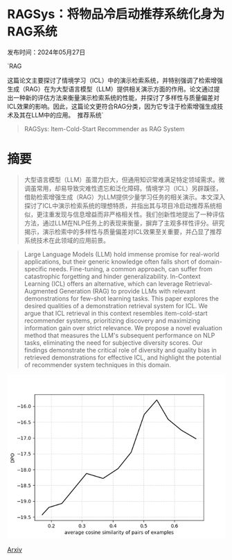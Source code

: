 # RAGSys：将物品冷启动推荐系统化身为RAG系统

发布时间：2024年05月27日

`RAG

这篇论文主要探讨了情境学习（ICL）中的演示检索系统，并特别强调了检索增强生成（RAG）在为大型语言模型（LLM）提供相关演示方面的作用。论文通过提出一种新的评估方法来衡量演示检索系统的性能，并探讨了多样性与质量偏差对ICL效果的影响。因此，这篇论文更符合RAG分类，因为它专注于检索增强生成技术及其在LLM中的应用。` `推荐系统`

> RAGSys: Item-Cold-Start Recommender as RAG System

# 摘要

> 大型语言模型（LLM）虽潜力巨大，但通用知识常难满足特定领域需求。微调虽常用，却易导致灾难性遗忘和泛化障碍。情境学习（ICL）另辟蹊径，借助检索增强生成（RAG）为LLM提供少量学习任务的相关演示。本文深入探讨了ICL中演示检索系统的理想特质，并指出其与项目冷启动推荐系统相似，更注重发现与信息增益而非严格相关性。我们创新性地提出了一种评估方法，通过LLM在NLP任务上的表现来衡量，摒弃了主观多样性评分。研究揭示，演示检索中的多样性与质量偏差对ICL效果至关重要，并凸显了推荐系统技术在此领域的应用前景。

> Large Language Models (LLM) hold immense promise for real-world applications, but their generic knowledge often falls short of domain-specific needs. Fine-tuning, a common approach, can suffer from catastrophic forgetting and hinder generalizability. In-Context Learning (ICL) offers an alternative, which can leverage Retrieval-Augmented Generation (RAG) to provide LLMs with relevant demonstrations for few-shot learning tasks. This paper explores the desired qualities of a demonstration retrieval system for ICL. We argue that ICL retrieval in this context resembles item-cold-start recommender systems, prioritizing discovery and maximizing information gain over strict relevance. We propose a novel evaluation method that measures the LLM's subsequent performance on NLP tasks, eliminating the need for subjective diversity scores. Our findings demonstrate the critical role of diversity and quality bias in retrieved demonstrations for effective ICL, and highlight the potential of recommender system techniques in this domain.

![RAGSys：将物品冷启动推荐系统化身为RAG系统](../../../paper_images/2405.17587/cosine_sim_vs_dpo.png)

[Arxiv](https://arxiv.org/abs/2405.17587)